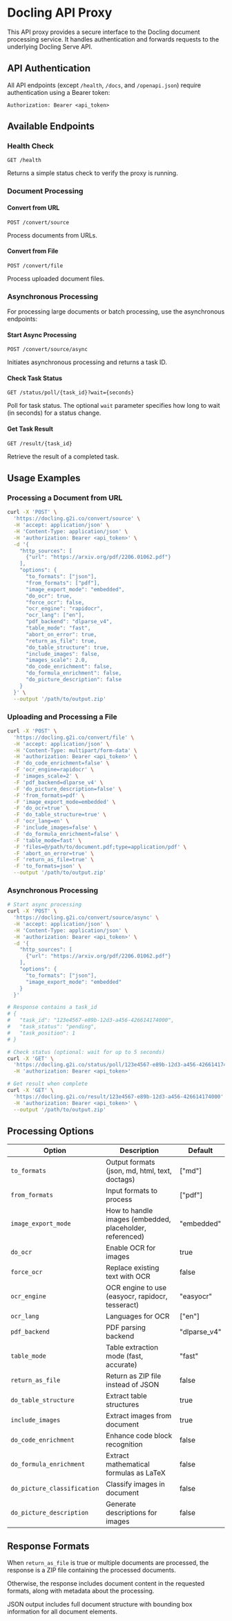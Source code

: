 # Docling API Proxy

This API proxy provides a secure interface to the Docling document processing service. It handles authentication and forwards requests to the underlying Docling Serve API.

## API Authentication

All API endpoints (except `/health`, `/docs`, and `/openapi.json`) require authentication using a Bearer token:

```
Authorization: Bearer <api_token>
```

## Available Endpoints

### Health Check

```
GET /health
```

Returns a simple status check to verify the proxy is running.

### Document Processing

#### Convert from URL

```
POST /convert/source
```

Process documents from URLs.

#### Convert from File

```
POST /convert/file
```

Process uploaded document files.

### Asynchronous Processing

For processing large documents or batch processing, use the asynchronous endpoints:

#### Start Async Processing

```
POST /convert/source/async
```

Initiates asynchronous processing and returns a task ID.

#### Check Task Status

```
GET /status/poll/{task_id}?wait={seconds}
```

Poll for task status. The optional `wait` parameter specifies how long to wait (in seconds) for a status change.

#### Get Task Result

```
GET /result/{task_id}
```

Retrieve the result of a completed task.

## Usage Examples

### Processing a Document from URL

```bash
curl -X 'POST' \
  'https://docling.g2i.co/convert/source' \
  -H 'accept: application/json' \
  -H 'Content-Type: application/json' \
  -H 'authorization: Bearer <api_token>' \
  -d '{
    "http_sources": [
      {"url": "https://arxiv.org/pdf/2206.01062.pdf"}
    ],
    "options": {
      "to_formats": ["json"],
      "from_formats": ["pdf"],
      "image_export_mode": "embedded",
      "do_ocr": true,
      "force_ocr": false,
      "ocr_engine": "rapidocr",
      "ocr_lang": ["en"],
      "pdf_backend": "dlparse_v4",
      "table_mode": "fast",
      "abort_on_error": true,
      "return_as_file": true,
      "do_table_structure": true,
      "include_images": false,
      "images_scale": 2.0,
      "do_code_enrichment": false,
      "do_formula_enrichment": false,
      "do_picture_description": false
    }
  }' \
  --output '/path/to/output.zip'
```

### Uploading and Processing a File

```bash
curl -X 'POST' \
  'https://docling.g2i.co/convert/file' \
  -H 'accept: application/json' \
  -H 'Content-Type: multipart/form-data' \
  -H 'authorization: Bearer <api_token>' \
  -F 'do_code_enrichment=false' \
  -F 'ocr_engine=rapidocr' \
  -F 'images_scale=2' \
  -F 'pdf_backend=dlparse_v4' \
  -F 'do_picture_description=false' \
  -F 'from_formats=pdf' \
  -F 'image_export_mode=embedded' \
  -F 'do_ocr=true' \
  -F 'do_table_structure=true' \
  -F 'ocr_lang=en' \
  -F 'include_images=false' \
  -F 'do_formula_enrichment=false' \
  -F 'table_mode=fast' \
  -F 'files=@/path/to/document.pdf;type=application/pdf' \
  -F 'abort_on_error=true' \
  -F 'return_as_file=true' \
  -F 'to_formats=json' \
  --output '/path/to/output.zip'
```

### Asynchronous Processing

```bash
# Start async processing
curl -X 'POST' \
  'https://docling.g2i.co/convert/source/async' \
  -H 'accept: application/json' \
  -H 'Content-Type: application/json' \
  -H 'authorization: Bearer <api_token>' \
  -d '{
    "http_sources": [
      {"url": "https://arxiv.org/pdf/2206.01062.pdf"}
    ],
    "options": {
      "to_formats": ["json"],
      "image_export_mode": "embedded"
    }
  }'

# Response contains a task_id
# {
#   "task_id": "123e4567-e89b-12d3-a456-426614174000",
#   "task_status": "pending",
#   "task_position": 1
# }

# Check status (optional: wait for up to 5 seconds)
curl -X 'GET' \
  'https://docling.g2i.co/status/poll/123e4567-e89b-12d3-a456-426614174000?wait=5' \
  -H 'authorization: Bearer <api_token>'

# Get result when complete
curl -X 'GET' \
  'https://docling.g2i.co/result/123e4567-e89b-12d3-a456-426614174000' \
  -H 'authorization: Bearer <api_token>' \
  --output '/path/to/output.zip'
```

## Processing Options

| Option | Description | Default |
|--------|-------------|---------|
| `to_formats` | Output formats (json, md, html, text, doctags) | ["md"] |
| `from_formats` | Input formats to process | ["pdf"] |
| `image_export_mode` | How to handle images (embedded, placeholder, referenced) | "embedded" |
| `do_ocr` | Enable OCR for images | true |
| `force_ocr` | Replace existing text with OCR | false |
| `ocr_engine` | OCR engine to use (easyocr, rapidocr, tesseract) | "easyocr" |
| `ocr_lang` | Languages for OCR | ["en"] |
| `pdf_backend` | PDF parsing backend | "dlparse_v4" |
| `table_mode` | Table extraction mode (fast, accurate) | "fast" |
| `return_as_file` | Return as ZIP file instead of JSON | false |
| `do_table_structure` | Extract table structures | true |
| `include_images` | Extract images from document | true |
| `do_code_enrichment` | Enhance code block recognition | false |
| `do_formula_enrichment` | Extract mathematical formulas as LaTeX | false |
| `do_picture_classification` | Classify images in document | false |
| `do_picture_description` | Generate descriptions for images | false |

## Response Formats

When `return_as_file` is true or multiple documents are processed, the response is a ZIP file containing the processed documents.

Otherwise, the response includes document content in the requested formats, along with metadata about the processing.

JSON output includes full document structure with bounding box information for all document elements.